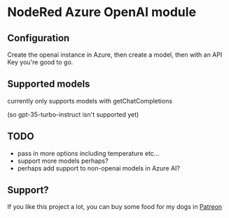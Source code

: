 # NodeRed Azure OpenAI module

## Configuration

Create the openai instance in Azure, then create a model, then with an API Key you're good to go.

## Supported models

currently only supports models with getChatCompletions

(so gpt-35-turbo-instruct isn't supported yet)

## TODO

- pass in more options including temperature etc...
- support more models perhaps?
- perhaps add support to non-openai models in Azure AI?

## Support?

If you like this project a lot, you can buy some food for my dogs in [Patreon](https://www.patreon.com/supportpiggy)
